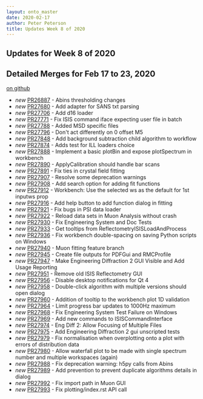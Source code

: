```yaml
---
layout: onto_master
date: 2020-02-17
author: Peter Peterson
title: Updates Week 8 of 2020
---
```

Updates for Week 8 of 2020
--------------------------

Detailed Merges for Feb 17 to 23, 2020
--------------------------------------
[on github](https://github.com/mantidproject/mantid/pulls?q=is%3Apr+merged%3A2020-02-18..2020-02-23)

* *new* [PR26887](https://github.com/mantidproject/mantid/pull/26887) - Abins thresholding changes
* *new* [PR27680](https://github.com/mantidproject/mantid/pull/27680) - Add adapter for SANS txt parsing
* *new* [PR27706](https://github.com/mantidproject/mantid/pull/27706) - Add d16 loader
* *new* [PR27771](https://github.com/mantidproject/mantid/pull/27771) - Fix ISIS command iface expecting user file in batch
* *new* [PR27788](https://github.com/mantidproject/mantid/pull/27788) - Added MSD specific files
* *new* [PR27796](https://github.com/mantidproject/mantid/pull/27796) - Don't act differently on 0 offset M5
* *new* [PR27848](https://github.com/mantidproject/mantid/pull/27848) - Add background subtraction child algorithm to workflow
* *new* [PR27874](https://github.com/mantidproject/mantid/pull/27874) - Adds test for ILL loaders choice
* *new* [PR27888](https://github.com/mantidproject/mantid/pull/27888) - Implement a basic plotBin and expose plotSpectrum in workbench
* *new* [PR27890](https://github.com/mantidproject/mantid/pull/27890) - ApplyCalibration should handle bar scans
* *new* [PR27891](https://github.com/mantidproject/mantid/pull/27891) - Fix ties in crystal field fitting
* *new* [PR27907](https://github.com/mantidproject/mantid/pull/27907) - Resolve some deprecation warnings
* *new* [PR27908](https://github.com/mantidproject/mantid/pull/27908) - Add search option for adding fit functions
* *new* [PR27912](https://github.com/mantidproject/mantid/pull/27912) - Workbench: Use the selected ws as the default for 1st inputws prop
* *new* [PR27916](https://github.com/mantidproject/mantid/pull/27916) - Add help button to add function dialog in fitting
* *new* [PR27921](https://github.com/mantidproject/mantid/pull/27921) - Fix bugs in PSI data loader
* *new* [PR27922](https://github.com/mantidproject/mantid/pull/27922) - Reload data sets in Muon Analysis without crash
* *new* [PR27930](https://github.com/mantidproject/mantid/pull/27930) - Fix Engineering System and Doc Tests
* *new* [PR27933](https://github.com/mantidproject/mantid/pull/27933) - Get tooltips from ReflectometryISISLoadAndProcess
* *new* [PR27936](https://github.com/mantidproject/mantid/pull/27936) - Fix workbench double-spacing on saving Python scripts on Windows
* *new* [PR27940](https://github.com/mantidproject/mantid/pull/27940) - Muon fitting feature branch
* *new* [PR27945](https://github.com/mantidproject/mantid/pull/27945) - Create file outputs for PDFGui and RMCProfile
* *new* [PR27947](https://github.com/mantidproject/mantid/pull/27947) - Make Engineering Diffraction 2 GUI Visible and Add Usage Reporting
* *new* [PR27951](https://github.com/mantidproject/mantid/pull/27951) - Remove old ISIS Reflectometry GUI
* *new* [PR27956](https://github.com/mantidproject/mantid/pull/27956) - Disable desktop notifications for Qt 4
* *new* [PR27958](https://github.com/mantidproject/mantid/pull/27958) - Double-click algorithm with multiple versions should open dialog
* *new* [PR27960](https://github.com/mantidproject/mantid/pull/27960) - Addition of tooltip to the workbench plot 1D validation
* *new* [PR27964](https://github.com/mantidproject/mantid/pull/27964) - Limit progress bar updates to 1000Hz maximum
* *new* [PR27968](https://github.com/mantidproject/mantid/pull/27968) - Fix Engineering System Test Failure on Windows
* *new* [PR27969](https://github.com/mantidproject/mantid/pull/27969) - Add new commands to ISISCommandInterface
* *new* [PR27974](https://github.com/mantidproject/mantid/pull/27974) - Eng Diff 2: Allow Focusing of Multiple Files
* *new* [PR27975](https://github.com/mantidproject/mantid/pull/27975) - Add Engineering Diffraction 2 gui unscripted tests
* *new* [PR27979](https://github.com/mantidproject/mantid/pull/27979) - Fix normalisation when overplotting onto a plot with errors of distribution data
* *new* [PR27980](https://github.com/mantidproject/mantid/pull/27980) - Allow waterfall plot to be made with single spectrum number and multiple workspaces (again)
* *new* [PR27988](https://github.com/mantidproject/mantid/pull/27988) - Fix deprecation warning: h5py calls from Abins
* *new* [PR27989](https://github.com/mantidproject/mantid/pull/27989) - Add prevention to prevent duplicate algorithms details in dialog
* *new* [PR27992](https://github.com/mantidproject/mantid/pull/27992) - Fix import path in Muon GUI
* *new* [PR27993](https://github.com/mantidproject/mantid/pull/27993) - Fix plotting/index.rst API call
